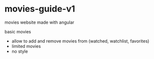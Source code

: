 # movies-guide-v1
 movies website made with angular

basic movies
- allow to add and remove movies from (watched, watchlist, favorites)
- limited movies
- no style
